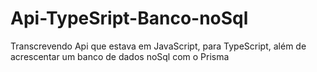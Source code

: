 # Api-TypeSript-Banco-noSql
Transcrevendo Api que estava em JavaScript, para TypeScript, além de acrescentar um banco de dados noSql com o Prisma
